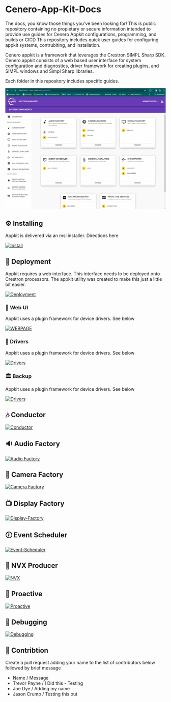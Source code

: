 # Cenero-App-Kit-Docs

The docs, you know those things you've been looking for!  This is public repository containing no propietary or secure information intended to provide use guides for Cenero Appkit configurations, programming, and builds or CICD
This repository includes quick user guides for configuring appkit systems, contrubiting, and installation.

Cenero appkit is a framework that leverages the Crestron SIMPL Sharp SDK.  Cenero appkit consists of a web based user interface for system configuration and diagnostics, driver framework for creating plugins, and SIMPL windows and Simpl Sharp libraries. 

Each folder in this repository includes specific guides.

![Readme Image](./home.gif)

## ⚙ Installing

Appkit is delivered via an msi installer.  Directions here

[![Install](https://img.shields.io/badge/HOW-INSTALL-blue)](https://github.com/CeneroLLC/Cenero-App-Kit-Docs/tree/main/01.%20Installing/README.md)

## 🚀 Deployment

Appkit requires a web interface.  This interface needs to be deployed onto Crestron processors.  The appkit utility was created to make this just a little bit easier.  

[![Deployment](https://img.shields.io/badge/HOW-DEPLOY-blue)](https://github.com/CeneroLLC/Cenero-App-Kit-Docs/tree/main/02.%20Deployment/README.md)

### 🚗 Web UI

Appkit uses a plugin framework for device drivers. See below

[![WEBPAGE](https://img.shields.io/badge/HOW-WEBPAGE-blue)](https://github.com/CeneroLLC/Cenero-App-Kit-Docs/tree/main/02.%20Deployment/Webpage/README.md)

### 🚗 Drivers

Appkit uses a plugin framework for device drivers. See below

[![Drivers](https://img.shields.io/badge/HOW-DRIVERS-blue)](https://github.com/CeneroLLC/Cenero-App-Kit-Docs/tree/main/02.%20Deployment/Drivers/README.md)

### 🏛️ Backup

Appkit uses a plugin framework for device drivers. See below

[![Drivers](https://img.shields.io/badge/HOW-DRIVERS-blue)](https://github.com/CeneroLLC/Cenero-App-Kit-Docs/tree/main/02.%20Deployment/Backup/README.md)

## 🎶 Conductor

[![Conductor](https://img.shields.io/badge/HOW-CONDUCTOR-blue)](https://github.com/CeneroLLC/Cenero-App-Kit-Docs/tree/main/10.%20Conductor)

## 🔉 Audio Factory

[![Audio Factory](https://img.shields.io/badge/HOW-AUDIO-blue)](https://github.com/CeneroLLC/Cenero-App-Kit-Docs/tree/main/11.%20Audio%20Factory/README.md)

## 🎥 Camera Factory

[![Camera Factory](https://img.shields.io/badge/HOW-CAMERAS-blue)](https://github.com/CeneroLLC/Cenero-App-Kit-Docs/tree/main/10.%20Camera%20Factory)

## 📺 Display Factory

[![Display-Factory](https://img.shields.io/badge/HOW-Display-Factory-blue)](https://github.com/CeneroLLC/Cenero-App-Kit-Docs/tree/main/10.%20Display-Factory)

## 🕖 Event Scheduler

[![Event-Scheduler](https://img.shields.io/badge/HOW-Event-Scheduler-blue)](https://github.com/CeneroLLC/Cenero-App-Kit-Docs/tree/main/10.%20Event-Scheduler)

## 📼 NVX Producer

[![NVX](https://img.shields.io/badge/HOW-NVX-blue)](https://github.com/CeneroLLC/Cenero-App-Kit-Docs/tree/main/10.%20NVX)

## 🔕 Proactive

[![Proactive](https://img.shields.io/badge/HOW-Proactive-blue)](https://github.com/CeneroLLC/Cenero-App-Kit-Docs/tree/main/10.%20Proactive)

## 🐜 Debugging

[![Debugging](https://img.shields.io/badge/HOW-Debugging-blue)](https://github.com/CeneroLLC/Cenero-App-Kit-Docs/tree/main/10.%20Debugging)

## 👥 Contribtion

Create a pull request adding your name to the list of contributors below followed by brief message

- Name / Message
- Trevor Payne / I Did this - Testing
- Joe Dye / Adding my name
- Jason Crump / Testing this out

